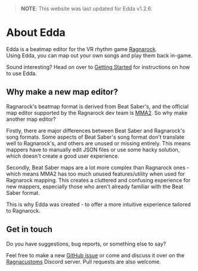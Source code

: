 ---
---

> **NOTE**: This website was last updated for Edda v1.2.6.

# About Edda
Edda is a beatmap editor for the VR rhythm game [Ragnarock](https://store.steampowered.com/app/1345820/Ragnarock/).  
Using Edda, you can map out your own songs and play them back in-game.

Sound interesting? Head on over to [Getting Started](getting-started) for instructions on how to use Edda.

## Why make a new map editor?
Ragnarock's beatmap format is derived from Beat Saber's, and the official map editor supported by the Ragnarock dev team is [MMA2](https://git.bsmg.dev/Top_Cat/MediocreMapAssistant2). So why make another map editor?  

Firstly, there are major differences between Beat Saber and Ragnarock's song formats. Some aspects of Beat Saber's song format don't translate well to Ragnarock's, and others are unused or missing entirely. This means mappers have to manually edit JSON files or use some hacky solution, which doesn't create a good user experience.

Secondly, Beat Saber maps are a lot more complex than Ragnarock ones - which means MMA2 has too much unused features/utility when used for Ragnarock mapping. This creates a cluttered and confusing experience for new mappers, especially those who aren't already familiar with the Beat Saber format.  
  
This is why Edda was created - to offer a more intuitive experience tailored to Ragnarock.     

## Get in touch
Do you have suggestions, bug reports, or something else to say?  

Feel free to make a new [GitHub issue](https://github.com/PKBeam/Edda/issues) or come and discuss it over on the [Ragnacustoms](https://ragnacustoms.com) Discord server. Pull requests are also welcome.
